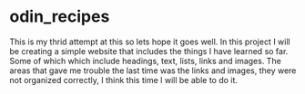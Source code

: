 # odin_recipes
This is my thrid attempt at this so lets hope it goes well. 
In this project I will be creating a simple website that includes the things I have learned so far. Some of which which include headings, text, lists, links and images. 
The areas that gave me trouble the last time was the links and images, they were not organized correctly, I think this time I will be able to do it. 
